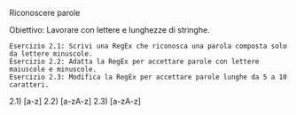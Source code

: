 Riconoscere parole

Obiettivo: Lavorare con lettere e lunghezze di stringhe.

    Esercizio 2.1: Scrivi una RegEx che riconosca una parola composta solo da lettere minuscole.
    Esercizio 2.2: Adatta la RegEx per accettare parole con lettere maiuscole e minuscole.
    Esercizio 2.3: Modifica la RegEx per accettare parole lunghe da 5 a 10 caratteri.


2.1) [a-z]
2.2) [a-zA-z]
2.3) [a-zA-z]
